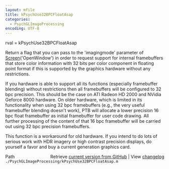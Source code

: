 ```yaml
---
layout: mfile
title: kPsychUse32BPCFloatAsap
categories:
  - PsychGLImageProcessing
encoding: UTF-8
---
```


rval = kPsychUse32BPCFloatAsap

Return a flag that you can pass to the 'imagingmode' parameter of
[Screen](/docs/Screen)('OpenWindow') in order to request support for internal
framebuffers that store color information with 32 bits per color
component in floating point format if this is supported by the graphics
hardware without any restrictions.

If you hardware is able to support all its functions (especially
framebuffer blending) without restrictions then all framebuffers will be
configured to 32 bpc precision. This should be the case on ATI Radeon HD
2000 and NVidia Geforce 8000 hardware. On older hardware, which is limited
in its functionality when using 32 bpc framebuffers (e.g., the very
useful framebuffer blending doesn't work), PTB will allocate a lower
precision 16 bpc float framebuffer as initial framebuffer for user code
drawing. All further processing of the content of that 16 bpc framebuffer
will be carried out using 32 bpc precision framebuffers.

This function is a workaround for old hardware. If you intend to do lots
of serious work with HDR imagery or high contrast precision displays, do
yourself a favor and buy a current generation graphics card.



<div class="code_header" style="text-align:right;">
  <span style="float:left;">Path&nbsp;&nbsp;</span> <span class="counter">Retrieve <a href=
  "https://raw.github.com/Psychtoolbox-3/Psychtoolbox-3/beta/./PsychGLImageProcessing/kPsychUse32BPCFloatAsap.m">current version from GitHub</a> | View <a href=
  "https://github.com/Psychtoolbox-3/Psychtoolbox-3/commits/beta/./PsychGLImageProcessing/kPsychUse32BPCFloatAsap.m">changelog</a></span>
</div>
<div class="code">
  <code>./PsychGLImageProcessing/kPsychUse32BPCFloatAsap.m</code>
</div>
